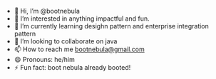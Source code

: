 - 👋 Hi, I’m @bootnebula
- 👀 I’m interested in anything impactful and fun.
- 🌱 I’m currently learning desighn pattern and enterprise integration pattern
- 💞️ I’m looking to collaborate on java
- 📫 How to reach me bootnebula@gmail.com
- 😄 Pronouns: he/him
- ⚡ Fun fact: boot nebula already booted!

<!---
bootnebula/bootnebula is a ✨ special ✨ repository because its `README.md` (this file) appears on your GitHub profile.
You can click the Preview link to take a look at your changes.
--->
